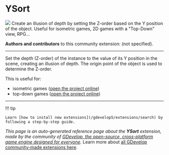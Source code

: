 # YSort

<img src="https://resources.gdevelop-app.com/assets/Icons/sort-ascending.svg" class="extension-icon"></img>
Create an illusion of depth by setting the Z-order based on the Y position of the object. Useful for isometric games, 2D games with a "Top-Down" view, RPG...

**Authors and contributors** to this community extension: (not specified).

---

Set the depth (Z-order) of the instance to the value of its Y position in the scene, creating an illusion of depth. The origin point of the object is used to determine the Z-order.

This is useful for:
- isometric games ([open the project online](https://editor.gdevelop.io/?project=example://isometric-game))
- top-down games ([open the project online](https://editor.gdevelop.io/?project=example://top-down-grid-movement))

---

!!! tip

    Learn [how to install new extensions](/gdevelop5/extensions/search) by following a step-by-step guide.

*This page is an auto-generated reference page about the **YSort** extension, made by the community of [GDevelop, the open-source, cross-platform game engine designed for everyone](https://gdevelop.io/).* Learn more about [all GDevelop community-made extensions here](/gdevelop5/extensions).
